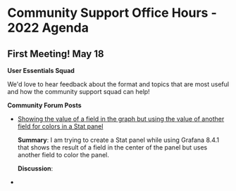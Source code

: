 # Community Support Office Hours - 2022 Agenda

## First Meeting! May 18 
**User Essentials Squad**

We'd love to hear feedback about the format and topics that are most useful and how the community support squad can help! 

**Community Forum Posts**

- [Showing the value of a field in the graph but using the value of another field for colors in a Stat panel](https://community.grafana.com/t/showing-the-value-of-a-field-in-the-graph-but-using-the-value-of-another-field-for-colors-in-a-stat-panel/63990)
  
  **Summary**: I am trying to create a Stat panel while using Grafana 8.4.1 that shows the result of a field in the center of the panel but uses another field to color the panel.
  
  **Discussion**: 
  
  
  
- 
